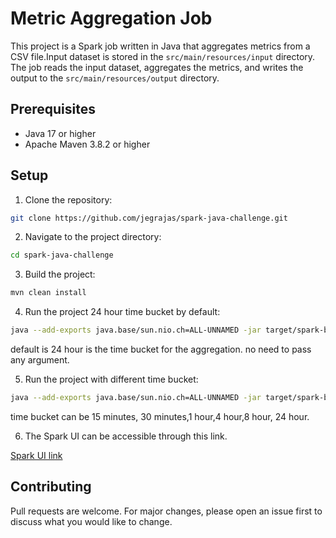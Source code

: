 
# Metric Aggregation Job

This project is a Spark job written in Java that aggregates metrics from a CSV file.Input dataset is stored in the `src/main/resources/input` directory. 
The job reads the input dataset, aggregates the metrics, and writes the output to the `src/main/resources/output` directory.

## Prerequisites

- Java 17 or higher
- Apache Maven 3.8.2 or higher

## Setup

1. Clone the repository:

```bash
git clone https://github.com/jegrajas/spark-java-challenge.git
```

2. Navigate to the project directory:

```bash
cd spark-java-challenge
```

3. Build the project:

```bash
mvn clean install
```

4. Run the project 24 hour time bucket by default:

```bash
java --add-exports java.base/sun.nio.ch=ALL-UNNAMED -jar target/spark-batch-aggregation-job-0.0.1.jar
```
default is 24 hour is the time bucket for the aggregation. no need to pass any argument.

5. Run the project with different time bucket:    

 ```bash
java --add-exports java.base/sun.nio.ch=ALL-UNNAMED -jar target/spark-batch-aggregation-job-0.0.1.jar "30 minutes"
```
time bucket can be 15 minutes, 30 minutes,1 hour,4 hour,8 hour, 24 hour.

6. The Spark UI can be accessible through this link.

[Spark UI link](http://localhost:4040/)

## Contributing

Pull requests are welcome. For major changes, please open an issue first to discuss what you would like to change.

